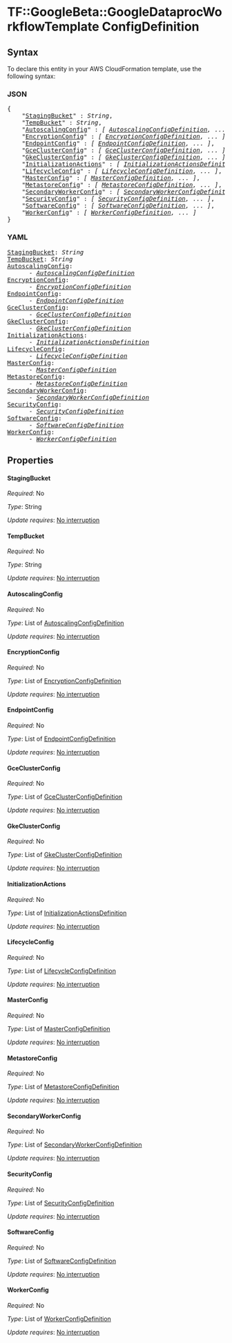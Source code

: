 # TF::GoogleBeta::GoogleDataprocWorkflowTemplate ConfigDefinition

## Syntax

To declare this entity in your AWS CloudFormation template, use the following syntax:

### JSON

<pre>
{
    "<a href="#stagingbucket" title="StagingBucket">StagingBucket</a>" : <i>String</i>,
    "<a href="#tempbucket" title="TempBucket">TempBucket</a>" : <i>String</i>,
    "<a href="#autoscalingconfig" title="AutoscalingConfig">AutoscalingConfig</a>" : <i>[ <a href="autoscalingconfigdefinition.md">AutoscalingConfigDefinition</a>, ... ]</i>,
    "<a href="#encryptionconfig" title="EncryptionConfig">EncryptionConfig</a>" : <i>[ <a href="encryptionconfigdefinition.md">EncryptionConfigDefinition</a>, ... ]</i>,
    "<a href="#endpointconfig" title="EndpointConfig">EndpointConfig</a>" : <i>[ <a href="endpointconfigdefinition.md">EndpointConfigDefinition</a>, ... ]</i>,
    "<a href="#gceclusterconfig" title="GceClusterConfig">GceClusterConfig</a>" : <i>[ <a href="gceclusterconfigdefinition.md">GceClusterConfigDefinition</a>, ... ]</i>,
    "<a href="#gkeclusterconfig" title="GkeClusterConfig">GkeClusterConfig</a>" : <i>[ <a href="gkeclusterconfigdefinition.md">GkeClusterConfigDefinition</a>, ... ]</i>,
    "<a href="#initializationactions" title="InitializationActions">InitializationActions</a>" : <i>[ <a href="initializationactionsdefinition.md">InitializationActionsDefinition</a>, ... ]</i>,
    "<a href="#lifecycleconfig" title="LifecycleConfig">LifecycleConfig</a>" : <i>[ <a href="lifecycleconfigdefinition.md">LifecycleConfigDefinition</a>, ... ]</i>,
    "<a href="#masterconfig" title="MasterConfig">MasterConfig</a>" : <i>[ <a href="masterconfigdefinition.md">MasterConfigDefinition</a>, ... ]</i>,
    "<a href="#metastoreconfig" title="MetastoreConfig">MetastoreConfig</a>" : <i>[ <a href="metastoreconfigdefinition.md">MetastoreConfigDefinition</a>, ... ]</i>,
    "<a href="#secondaryworkerconfig" title="SecondaryWorkerConfig">SecondaryWorkerConfig</a>" : <i>[ <a href="secondaryworkerconfigdefinition.md">SecondaryWorkerConfigDefinition</a>, ... ]</i>,
    "<a href="#securityconfig" title="SecurityConfig">SecurityConfig</a>" : <i>[ <a href="securityconfigdefinition.md">SecurityConfigDefinition</a>, ... ]</i>,
    "<a href="#softwareconfig" title="SoftwareConfig">SoftwareConfig</a>" : <i>[ <a href="softwareconfigdefinition.md">SoftwareConfigDefinition</a>, ... ]</i>,
    "<a href="#workerconfig" title="WorkerConfig">WorkerConfig</a>" : <i>[ <a href="workerconfigdefinition.md">WorkerConfigDefinition</a>, ... ]</i>
}
</pre>

### YAML

<pre>
<a href="#stagingbucket" title="StagingBucket">StagingBucket</a>: <i>String</i>
<a href="#tempbucket" title="TempBucket">TempBucket</a>: <i>String</i>
<a href="#autoscalingconfig" title="AutoscalingConfig">AutoscalingConfig</a>: <i>
      - <a href="autoscalingconfigdefinition.md">AutoscalingConfigDefinition</a></i>
<a href="#encryptionconfig" title="EncryptionConfig">EncryptionConfig</a>: <i>
      - <a href="encryptionconfigdefinition.md">EncryptionConfigDefinition</a></i>
<a href="#endpointconfig" title="EndpointConfig">EndpointConfig</a>: <i>
      - <a href="endpointconfigdefinition.md">EndpointConfigDefinition</a></i>
<a href="#gceclusterconfig" title="GceClusterConfig">GceClusterConfig</a>: <i>
      - <a href="gceclusterconfigdefinition.md">GceClusterConfigDefinition</a></i>
<a href="#gkeclusterconfig" title="GkeClusterConfig">GkeClusterConfig</a>: <i>
      - <a href="gkeclusterconfigdefinition.md">GkeClusterConfigDefinition</a></i>
<a href="#initializationactions" title="InitializationActions">InitializationActions</a>: <i>
      - <a href="initializationactionsdefinition.md">InitializationActionsDefinition</a></i>
<a href="#lifecycleconfig" title="LifecycleConfig">LifecycleConfig</a>: <i>
      - <a href="lifecycleconfigdefinition.md">LifecycleConfigDefinition</a></i>
<a href="#masterconfig" title="MasterConfig">MasterConfig</a>: <i>
      - <a href="masterconfigdefinition.md">MasterConfigDefinition</a></i>
<a href="#metastoreconfig" title="MetastoreConfig">MetastoreConfig</a>: <i>
      - <a href="metastoreconfigdefinition.md">MetastoreConfigDefinition</a></i>
<a href="#secondaryworkerconfig" title="SecondaryWorkerConfig">SecondaryWorkerConfig</a>: <i>
      - <a href="secondaryworkerconfigdefinition.md">SecondaryWorkerConfigDefinition</a></i>
<a href="#securityconfig" title="SecurityConfig">SecurityConfig</a>: <i>
      - <a href="securityconfigdefinition.md">SecurityConfigDefinition</a></i>
<a href="#softwareconfig" title="SoftwareConfig">SoftwareConfig</a>: <i>
      - <a href="softwareconfigdefinition.md">SoftwareConfigDefinition</a></i>
<a href="#workerconfig" title="WorkerConfig">WorkerConfig</a>: <i>
      - <a href="workerconfigdefinition.md">WorkerConfigDefinition</a></i>
</pre>

## Properties

#### StagingBucket

_Required_: No

_Type_: String

_Update requires_: [No interruption](https://docs.aws.amazon.com/AWSCloudFormation/latest/UserGuide/using-cfn-updating-stacks-update-behaviors.html#update-no-interrupt)

#### TempBucket

_Required_: No

_Type_: String

_Update requires_: [No interruption](https://docs.aws.amazon.com/AWSCloudFormation/latest/UserGuide/using-cfn-updating-stacks-update-behaviors.html#update-no-interrupt)

#### AutoscalingConfig

_Required_: No

_Type_: List of <a href="autoscalingconfigdefinition.md">AutoscalingConfigDefinition</a>

_Update requires_: [No interruption](https://docs.aws.amazon.com/AWSCloudFormation/latest/UserGuide/using-cfn-updating-stacks-update-behaviors.html#update-no-interrupt)

#### EncryptionConfig

_Required_: No

_Type_: List of <a href="encryptionconfigdefinition.md">EncryptionConfigDefinition</a>

_Update requires_: [No interruption](https://docs.aws.amazon.com/AWSCloudFormation/latest/UserGuide/using-cfn-updating-stacks-update-behaviors.html#update-no-interrupt)

#### EndpointConfig

_Required_: No

_Type_: List of <a href="endpointconfigdefinition.md">EndpointConfigDefinition</a>

_Update requires_: [No interruption](https://docs.aws.amazon.com/AWSCloudFormation/latest/UserGuide/using-cfn-updating-stacks-update-behaviors.html#update-no-interrupt)

#### GceClusterConfig

_Required_: No

_Type_: List of <a href="gceclusterconfigdefinition.md">GceClusterConfigDefinition</a>

_Update requires_: [No interruption](https://docs.aws.amazon.com/AWSCloudFormation/latest/UserGuide/using-cfn-updating-stacks-update-behaviors.html#update-no-interrupt)

#### GkeClusterConfig

_Required_: No

_Type_: List of <a href="gkeclusterconfigdefinition.md">GkeClusterConfigDefinition</a>

_Update requires_: [No interruption](https://docs.aws.amazon.com/AWSCloudFormation/latest/UserGuide/using-cfn-updating-stacks-update-behaviors.html#update-no-interrupt)

#### InitializationActions

_Required_: No

_Type_: List of <a href="initializationactionsdefinition.md">InitializationActionsDefinition</a>

_Update requires_: [No interruption](https://docs.aws.amazon.com/AWSCloudFormation/latest/UserGuide/using-cfn-updating-stacks-update-behaviors.html#update-no-interrupt)

#### LifecycleConfig

_Required_: No

_Type_: List of <a href="lifecycleconfigdefinition.md">LifecycleConfigDefinition</a>

_Update requires_: [No interruption](https://docs.aws.amazon.com/AWSCloudFormation/latest/UserGuide/using-cfn-updating-stacks-update-behaviors.html#update-no-interrupt)

#### MasterConfig

_Required_: No

_Type_: List of <a href="masterconfigdefinition.md">MasterConfigDefinition</a>

_Update requires_: [No interruption](https://docs.aws.amazon.com/AWSCloudFormation/latest/UserGuide/using-cfn-updating-stacks-update-behaviors.html#update-no-interrupt)

#### MetastoreConfig

_Required_: No

_Type_: List of <a href="metastoreconfigdefinition.md">MetastoreConfigDefinition</a>

_Update requires_: [No interruption](https://docs.aws.amazon.com/AWSCloudFormation/latest/UserGuide/using-cfn-updating-stacks-update-behaviors.html#update-no-interrupt)

#### SecondaryWorkerConfig

_Required_: No

_Type_: List of <a href="secondaryworkerconfigdefinition.md">SecondaryWorkerConfigDefinition</a>

_Update requires_: [No interruption](https://docs.aws.amazon.com/AWSCloudFormation/latest/UserGuide/using-cfn-updating-stacks-update-behaviors.html#update-no-interrupt)

#### SecurityConfig

_Required_: No

_Type_: List of <a href="securityconfigdefinition.md">SecurityConfigDefinition</a>

_Update requires_: [No interruption](https://docs.aws.amazon.com/AWSCloudFormation/latest/UserGuide/using-cfn-updating-stacks-update-behaviors.html#update-no-interrupt)

#### SoftwareConfig

_Required_: No

_Type_: List of <a href="softwareconfigdefinition.md">SoftwareConfigDefinition</a>

_Update requires_: [No interruption](https://docs.aws.amazon.com/AWSCloudFormation/latest/UserGuide/using-cfn-updating-stacks-update-behaviors.html#update-no-interrupt)

#### WorkerConfig

_Required_: No

_Type_: List of <a href="workerconfigdefinition.md">WorkerConfigDefinition</a>

_Update requires_: [No interruption](https://docs.aws.amazon.com/AWSCloudFormation/latest/UserGuide/using-cfn-updating-stacks-update-behaviors.html#update-no-interrupt)

